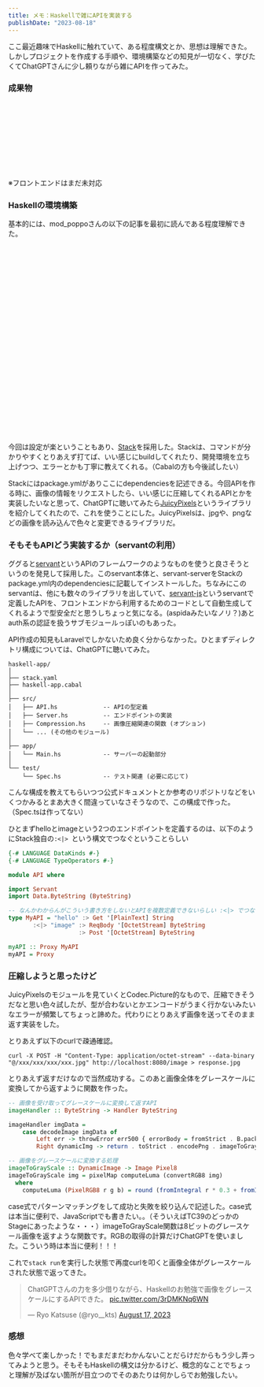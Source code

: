 ```yaml
---
title: メモ：Haskellで雑にAPIを実装する
publishDate: "2023-08-18"
---
```


ここ最近趣味でHaskellに触れていて、ある程度構文とか、思想は理解できた。しかしプロジェクトを作成する手順や、環境構築などの知見が一切なく、学びたくてChatGPTさんに少し頼りながら雑にAPIを作ってみた。

### 成果物

<div class="iframely-embed"><div class="iframely-responsive" style="height: 140px; padding-bottom: 0;"><a href="https://github.com/ryokatsuse/example-image-effect-app" data-iframely-url="//iframely.net/1nYhTXo?card=small"></a></div></div>

※フロントエンドはまだ未対応

### Haskellの環境構築

基本的には、mod_poppoさんの以下の記事を最初に読んである程度理解できた。

<div class="iframely-embed"><div class="iframely-responsive" style="padding-bottom: 52.5%; padding-top: 120px;"><a href="https://zenn.dev/mod_poppo/articles/haskell-setup-2023" data-iframely-url="//iframely.net/jpAYh9g"></a></div></div>


今回は設定が楽ということもあり、[Stack](https://docs.haskellstack.org/en/stable/)を採用した。Stackは、コマンドが分かりやすくとりあえず打てば、いい感じにbuildしてくれたり、開発環境を立ち上げつつ、エラーとかも丁寧に教えてくれる。（Cabalの方も今後試したい）

Stackにはpackage.ymlがありここにdependenciesを記述できる。今回APIを作る時に、画像の情報をリクエストしたら、いい感じに圧縮してくれるAPIとかを実装したいなと思って、ChatGPTに聴いてみたら[JuicyPixels](https://hackage.haskell.org/package/JuicyPixels)というライブラリを紹介してくれたので、これを使うことにした。JuicyPixelsは、jpgや、pngなどの画像を読み込んで色々と変更できるライブラリだ。

### そもそもAPIどう実装するか（servantの利用）

ググると[servant](https://github.com/haskell-servant)というAPIのフレームワークのようなものを使うと良さそうというのを発見して採用した。このservant本体と、servant-serverをStackのpackage.yml内のdependenciesに記載してインストールした。ちなみにこのservantは、他にも数々のライブラリを出していて、[servant-js](https://github.com/haskell-servant/servant-js)というservantで定義したAPIを、フロントエンドから利用するためのコードとして自動生成してくれるようで型安全だと思うしちょっと気になる。(aspidaみたいなノリ？)あとauth系の認証を扱うサブモジュールっぽいのもあった。

API作成の知見もLaravelでしかないため良く分からなかった。ひとまずディレクトリ構成については、ChatGPTに聴いてみた。

```
haskell-app/
│
├── stack.yaml
├── haskell-app.cabal
│
├── src/
│   ├── API.hs             -- APIの型定義
│   ├── Server.hs          -- エンドポイントの実装
│   ├── Compression.hs     -- 画像圧縮関連の関数 (オプション)
│   └── ... (その他のモジュール)
│
├── app/
│   └── Main.hs            -- サーバーの起動部分
│
└── test/
    └── Spec.hs            -- テスト関連 (必要に応じて)
```

こんな構成を教えてもらいつつ公式ドキュメントとか参考のリポジトリなどをいくつかみるとまあ大きく間違っていなさそうなので、この構成で作った。（Spec.tsは作ってない）

ひとまずhelloとimageという2つのエンドポイントを定義するのは、以下のようにStack独自の```:<|> ```という構文でつなぐということらしい

```haskell
{-# LANGUAGE DataKinds #-}
{-# LANGUAGE TypeOperators #-}

module API where

import Servant
import Data.ByteString (ByteString)

-- なんかわからんがこういう書き方をしないとAPIを複数定義できないらしい :<|> でつなぐ
type MyAPI = "hello" :> Get '[PlainText] String
       :<|> "image" :> ReqBody '[OctetStream] ByteString
                    :> Post '[OctetStream] ByteString

myAPI :: Proxy MyAPI
myAPI = Proxy

```

### 圧縮しようと思ったけど

JuicyPixelsのモジュールを見ていくとCodec.Picture的なもので、圧縮できそうだなと思い色々試したが、型が合わないとかエンコードがうまく行かないみたいなエラーが頻繁してちょっと諦めた。代わりにとりあえず画像を送ってそのまま返す実装をした。


とりあえず以下のcurlで疎通確認。

```
curl -X POST -H "Content-Type: application/octet-stream" --data-binary "@/xxx/xxx/xxx/xxx.jpg" http://localhost:8080/image > response.jpg

```

とりあえず返すだけなので当然成功する。このあと画像全体をグレースケールに変換してから返すように関数を作った。


```haskell
-- 画像を受け取ってグレースケールに変換して返すAPI
imageHandler :: ByteString -> Handler ByteString

imageHandler imgData =
    case decodeImage imgData of
        Left err -> throwError err500 { errorBody = fromStrict . B.pack $ "Failed to decode image: " ++  error }
        Right dynamicImg -> return . toStrict . encodePng . imageToGrayScale $ dynamicImg

-- 画像をグレースケールに変換する処理
imageToGrayScale :: DynamicImage -> Image Pixel8
imageToGrayScale img = pixelMap computeLuma (convertRGB8 img)
  where
    computeLuma (PixelRGB8 r g b) = round (fromIntegral r * 0.3 + fromIntegral g * 0.59 + fromIntegral b * 0.11)
```

case式でパターンマッチングをして成功と失敗を絞り込んで記述した。case式は本当に便利で、JavaScriptでも書きたい。。（そういえばTC39のどっかのStageにあったような・・・）imageToGrayScale関数は8ビットのグレースケール画像を返すような関数です。RGBの取得の計算だけChatGPTを使いました。こういう時は本当に便利！！！

これで`stack run`を実行した状態で再度curlを叩くと画像全体がグレースケールされた状態で返ってきた。

<blockquote class="twitter-tweet"><p lang="ja" dir="ltr">ChatGPTさんの力を多少借りながら、Haskellのお勉強で画像をグレースケールにするAPIできた。 <a href="https://t.co/3rDMKNq6WN">pic.twitter.com/3rDMKNq6WN</a></p>&mdash; Ryo Katsuse (@ryo__kts) <a href="https://twitter.com/ryo__kts/status/1692242516626792676?ref_src=twsrc%5Etfw">August 17, 2023</a></blockquote> <script async src="https://platform.twitter.com/widgets.js" charset="utf-8"></script>


### 感想

色々学べて楽しかった！でもまだまだわかんないことだらけだからもう少し弄ってみようと思う。そもそもHaskellの構文は分かるけど、概念的なことでちょっと理解が及ばない箇所が目立つのでそのあたりは何かしらでお勉強したい。
